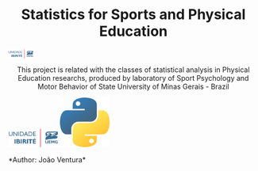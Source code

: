 <h1 align="center"> Statistics for Sports and Physical Education </h1> 
<img src="https://github.com/joaoventuraoliveira/jupyter1/blob/master/imgs/uemg_ibirite2.jpg" align="center" width="50">

<p align="center"> This project is related with the classes of statistical analysis in Physical Education researchs, produced by laboratory of Sport Psychology and Motor Behavior of State University of Minas Gerais - Brazil </p>



<p float="left">
  <img src="https://github.com/joaoventuraoliveira/jupyter1/blob/master/imgs/uemg_ibirite2.jpg" width="100" />
  <img src="https://github.com/joaoventuraoliveira/jupyter1/blob/master/imgs/python.png" width="100" /> 
  <img src="" width="100" />
</p>
*Author: João Ventura*

